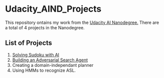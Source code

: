 # Udacity_AIND_Projects

This repository ontains my work from the [Udacity AI Nanodegree.](https://in.udacity.com/course/artificial-intelligence-nanodegree--nd889) There are a total of 4 projects in the Nanodegree.

## List of Projects 

1. [Solving Sudoku with AI](https://github.com/anukarsh1/Udacity_AIND_Projects/tree/master/Solving%20Sudoku%20Using%20AI)
2. [Building an Adversarial Search Agent](https://github.com/anukarsh1/Udacity_AIND_Projects/tree/master/Building%20a%20game%20playing%20Agent)
3. Creating a domain-independant planner
4. Using HMMs to recognize ASL.

